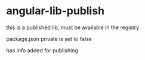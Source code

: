 # angular-lib-publish

this is a published lib, must be available in the registry

package.json private is set to false

has info added for publishing
